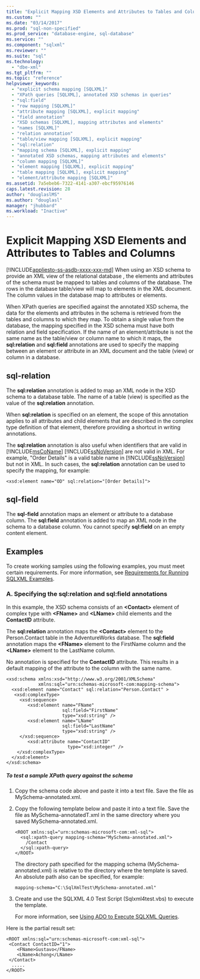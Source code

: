 ```yaml
---
title: "Explicit Mapping XSD Elements and Attributes to Tables and Columns | Microsoft Docs"
ms.custom: ""
ms.date: "03/14/2017"
ms.prod: "sql-non-specified"
ms.prod_service: "database-engine, sql-database"
ms.service: ""
ms.component: "sqlxml"
ms.reviewer: ""
ms.suite: "sql"
ms.technology: 
  - "dbe-xml"
ms.tgt_pltfrm: ""
ms.topic: "reference"
helpviewer_keywords: 
  - "explicit schema mapping [SQLXML]"
  - "XPath queries [SQLXML], annotated XSD schemas in queries"
  - "sql:field"
  - "row mapping [SQLXML]"
  - "attribute mapping [SQLXML], explicit mapping"
  - "field annotation"
  - "XSD schemas [SQLXML], mapping attributes and elements"
  - "names [SQLXML]"
  - "relation annotation"
  - "table/view mapping [SQLXML], explicit mapping"
  - "sql:relation"
  - "mapping schema [SQLXML], explicit mapping"
  - "annotated XSD schemas, mapping attributes and elements"
  - "column mapping [SQLXML]"
  - "element mapping [SQLXML], explicit mapping"
  - "table mapping [SQLXML], explicit mapping"
  - "element/attribute mapping [SQLXML]"
ms.assetid: 7a5ebeb6-7322-4141-a307-ebcf95976146
caps.latest.revision: 28
author: "douglaslMS"
ms.author: "douglasl"
manager: "jhubbard"
ms.workload: "Inactive"
---
```

# Explicit Mapping XSD Elements and Attributes to Tables and Columns
[!INCLUDE[appliesto-ss-asdb-xxxx-xxx-md](../../includes/appliesto-ss-asdb-xxxx-xxx-md.md)]
  When using an XSD schema to provide an XML view of the relational database , the elements and attributes of the schema must be mapped to tables and columns of the database. The rows in the database table/view will map to elements in the XML document. The column values in the database map to attributes or elements.  
  
 When XPath queries are specified against the annotated XSD schema, the data for the elements and attributes in the schema is retrieved from the tables and columns to which they map. To obtain a single value from the database, the mapping specified in the XSD schema must have both relation and field specification. If the name of an element/attribute is not the same name as the table/view or column name to which it maps, the **sql:relation** and **sql:field** annotations are used to specify the mapping between an element or attribute in an XML document and the table (view) or column in a database.  
  
## sql-relation  
 The **sql:relation** annotation is added to map an XML node in the XSD schema to a database table. The name of a table (view) is specified as the value of the **sql:relation** annotation.  
  
 When **sql:relation** is specified on an element, the scope of this annotation applies to all attributes and child elements that are described in the complex type definition of that element, therefore providing a shortcut in writing annotations.  
  
 The **sql:relation** annotation is also useful when identifiers that are valid in [!INCLUDE[msCoName](../../includes/msconame-md.md)] [!INCLUDE[ssNoVersion](../../includes/ssnoversion-md.md)] are not valid in XML. For example, "Order Details" is a valid table name in [!INCLUDE[ssNoVersion](../../includes/ssnoversion-md.md)] but not in XML. In such cases, the **sql:relation** annotation can be used to specify the mapping, for example:  
  
```  
<xsd:element name="OD" sql:relation="[Order Details]">  
```  
  
## sql-field  
 The **sql-field** annotation maps an element or attribute to a database column. The **sql:field** annotation is added to map an XML node in the schema to a database column. You cannot specify **sql:field** on an empty content element.  
  
## Examples  
 To create working samples using the following examples, you must meet certain requirements. For more information, see [Requirements for Running SQLXML Examples](../../relational-databases/sqlxml/requirements-for-running-sqlxml-examples.md).  
  
### A. Specifying the sql:relation and sql:field annotations  
 In this example, the XSD schema consists of an **\<Contact>** element of complex type with **\<FName>** and **\<LName>** child elements and the **ContactID** attribute.  
  
 The **sql:relation** annotation maps the **\<Contact>** element to the Person.Contact table in the AdventureWorks database. The **sql:field** annotation maps the **\<FName>** element to the FirstName column and the **\<LName>** element to the LastName column.  
  
 No annotation is specified for the **ContactID** attribute. This results in a default mapping of the attribute to the column with the same name.  
  
```  
<xsd:schema xmlns:xsd="http://www.w3.org/2001/XMLSchema"  
            xmlns:sql="urn:schemas-microsoft-com:mapping-schema">  
  <xsd:element name="Contact" sql:relation="Person.Contact" >  
   <xsd:complexType>  
     <xsd:sequence>  
        <xsd:element name="FName"  
                     sql:field="FirstName"   
                     type="xsd:string" />   
        <xsd:element name="LName"    
                     sql:field="LastName"    
                     type="xsd:string" />  
     </xsd:sequence>  
        <xsd:attribute name="ContactID"   
                       type="xsd:integer" />  
    </xsd:complexType>  
  </xsd:element>  
</xsd:schema>  
```  
  
##### To test a sample XPath query against the schema  
  
1.  Copy the schema code above and paste it into a text file. Save the file as MySchema-annotated.xml.  
  
2.  Copy the following template below and paste it into a text file. Save the file as MySchema-annotatedT.xml in the same directory where you saved MySchema-annotated.xml.  
  
    ```  
    <ROOT xmlns:sql="urn:schemas-microsoft-com:xml-sql">  
      <sql:xpath-query mapping-schema="MySchema-annotated.xml">  
        /Contact  
      </sql:xpath-query>  
    </ROOT>  
    ```  
  
     The directory path specified for the mapping schema (MySchema-annotated.xml) is relative to the directory where the template is saved. An absolute path also can be specified, for example:  
  
    ```  
    mapping-schema="C:\SqlXmlTest\MySchema-annotated.xml"  
    ```  
  
3.  Create and use the SQLXML 4.0 Test Script (Sqlxml4test.vbs) to execute the template.  
  
     For more information, see [Using ADO to Execute SQLXML Queries](../../relational-databases/sqlxml/using-ado-to-execute-sqlxml-4-0-queries.md).  
  
 Here is the partial result set:  
  
```  
<ROOT xmlns:sql="urn:schemas-microsoft-com:xml-sql">   
 <Contact ContactID="1">   
    <FName>Gustavo</FName>   
    <LName>Achong</LName>   
 </Contact>   
  .....  
</ROOT>  
```  
  
  
